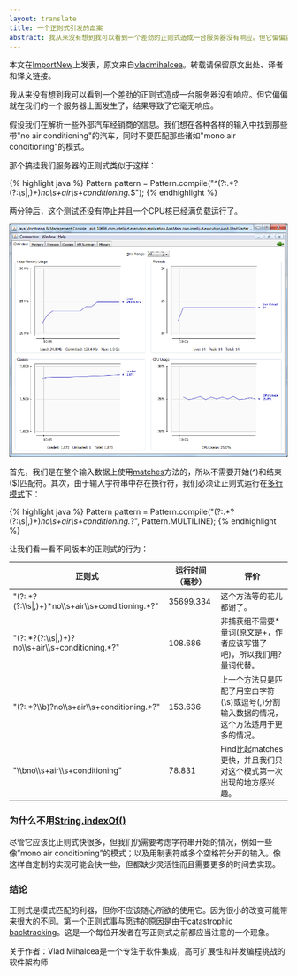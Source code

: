 ```yaml
---
layout: translate
title: 一个正则式引发的血案
abstract: 我从来没有想到我可以看到一个差劲的正则式造成一台服务器没有响应。但它偏偏就在我们的一个服务器上面发生了，结果导致了它毫无响应。
---
```

<div class="message">
本文在<a href="http://www.importnew.com/10308.html">ImportNew</a>上发表，原文来自<a href="http://vladmihalcea.com/2014/02/24/the-regex-that-broke-a-server/">vladmihalcea</a>。转载请保留原文出处、译者和译文链接。
</div>

我从来没有想到我可以看到一个差劲的正则式造成一台服务器没有响应。但它偏偏就在我们的一个服务器上面发生了，结果导致了它毫无响应。

假设我们在解析一些外部汽车经销商的信息。我们想在各种各样的输入中找到那些带"no air conditioning"的汽车，同时不要匹配那些诸如"mono air conditioning"的模式。

那个搞挂我们服务器的正则式类似于这样：

{% highlight java %}
Pattern pattern = Pattern.compile("^(?:.*?(?:\\s|,)+)*no\\s+air\\s+conditioning.*$");
{% endhighlight %}

两分钟后，这个测试还没有停止并且一个CPU核已经满负载运行了。

![placeholder](/public/images/regex-overload.png "")

首先，我们是在整个输入数据上使用[matches](http://docs.oracle.com/javase/7/docs/api/java/util/regex/Matcher.html#matches%28%29)方法的，所以不需要开始(^)和结束($)匹配符。其次，由于输入字符串中存在换行符，我们必须让正则式运行在[多行模式](http://docs.oracle.com/javase/7/docs/api/java/util/regex/Pattern.html#MULTILINE)下：

{% highlight java %}
Pattern pattern = Pattern.compile("(?:.*?(?:\\s|,)+)*no\\s+air\\s+conditioning.*?", Pattern.MULTILINE);
{% endhighlight %}

让我们看一看不同版本的正则式的行为：
<table>
  <thead>
    <tr>
      <th>正则式</th>
      <th>运行时间（毫秒）</th>
      <th>评价</th>
    </tr>
  </thead>
  <tbody>
    <tr>
      <td>"(?:.*?(?:\\s|,)+)*no\\s+air\\s+conditioning.*?"</td>
      <td>35699.334</td>
      <td>这个方法等的花儿都谢了。</td>
    </tr>
    <tr>
      <td>"(?:.*?(?:\\s|,)+)?no\\s+air\\s+conditioning.*?"</td>
      <td>108.686</td>
      <td>非捕获组不需要*量词(原文是+，作者应该写错了吧)，所以我们用?量词代替。</td>
    </tr>
    <tr>
      <td>"(?:.*?\\b)?no\\s+air\\s+conditioning.*?"</td>
      <td>153.636</td>
      <td>上一个方法只是匹配了用空白字符(\s)或逗号(,)分割输入数据的情况，这个方法适用于更多的情况。</td>
    </tr>
    <tr>
      <td>"\\bno\\s+air\\s+conditioning"</td>
      <td>78.831</td>
      <td>Find比起matches更快，并且我们只对这个模式第一次出现的地方感兴趣。</td>
    </tr>
  </tbody>
</table>

### 为什么不用[String.indexOf()](http://docs.oracle.com/javase/7/docs/api/java/lang/String.html#indexOf%28java.lang.String%29)
尽管它应该比正则式快很多，但我们仍需要考虑字符串开始的情况，例如一些像”mono air conditioning”的模式；以及用制表符或多个空格符分开的输入。像这样自定制的实现可能会快一些，但都缺少灵活性而且需要更多的时间去实现。

### 结论
正则式是模式匹配的利器，但你不应该随心所欲的使用它。因为很小的改变可能带来很大的不同。第一个正则式事与愿违的原因是由于[catastrophic backtracking](http://www.regular-expressions.info/catastrophic.html)。这是一个每位开发者在写正则式之前都应当注意的一个现象。

<div class="message">
关于作者：Vlad Mihalcea是一个专注于软件集成，高可扩展性和并发编程挑战的软件架构师
</div>

